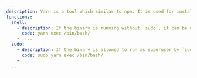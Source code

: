 ```yaml
---
description: Yarn is a tool which similar to npm. It is used for installing npm packages.
functions:
  shell:
    - description: If the binary is running without `sudo`, it can be used to break out from restricted environments by spawning an interactive system shell.
      code: yarn exec /bin/bash/
    - ....
  sudo:
    - description: If the binary is allowed to run as superuser by `sudo`, it can be use to spawn `root` shell.
      code: sudo yarn exec /bin/bash/
    - ...
  ...
---
```

